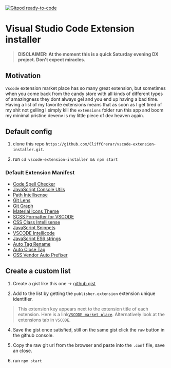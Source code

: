 [![Gitpod ready-to-code](https://img.shields.io/badge/Gitpod-ready--to--code-blue?logo=gitpod)](https://gitpod.io/#https://github.com/CliffCrerar/vscode-extension-installer)

# Visual Studio Code Extension installer

> #### DISCLAIMER: At the moment this is a quick Saturday evening DX project. Don't expect miracles.

## Motivation

`Vscode` extension market place has so many great extension, but sometimes when you come back from the candy store with all kinds of different types of amazingness they dont always gel and you end up having a bad time. Having a list of my favorite extensions means that as soon as I get tired of my shit not gelling I simply kill the `extensions` folder run this app and boom my minimal pristine devenv is my little piece of dev heaven again.

## Default config

1. clone this repo `https://github.com/CliffCrerar/vscode-extension-installer.git`.

2. run `cd vscode-extension-installer && npm start`

### Default Extension Manifest

* [Code Spell Checker](https://marketplace.visualstudio.com/items?itemName=streetsidesoftwarecode-spell-checker)
* [JavaScript Console Utils](https://marketplace.visualstudio.com/items?itemName=whtouche.vscode-js-console-utils)
* [Path Intellisense](https://marketplace.visualstudio.com/items?itemName=christian-kohler.path-intellisense)
* [Git Lens](https://marketplace.visualstudio.com/items?itemName=eamodio.gitlens)
* [Git Graph](https://marketplace.visualstudio.com/items?itemName=mhutchie.git-graph)
* [Material Icons Theme](https://www.google.com/search?q=pkief.material-icon-theme&rlz=1C5CHFA_enZA891ZA891&oq=pkief.material-icon-theme&aqs=chrome..69i57j0.263j0j4&sourceid=chrome&ie=UTF-8)
* [SCSS Formatter for VSCODE](https://marketplace.visualstudio.com/items?itemName=sibiraj-s.vscode-scss-formatter)
* [CSS Class Intellisense](https://github.com/Zignd/HTML-CSS-Class-Completion)
* [JavaScript Snippets](https://marketplace.visualstudio.com/items?itemName=xabikos.JavaScriptSnippets)
* [VSCODE Intellicode](https://marketplace.visualstudio.com/items?itemName=VisualStudioExptTeamvscodeintellicode)
* [JavaScript ES6 strings](https://www.google.com/search?q=zjcompt.es6-string-javascript&rlz=1C5CHFA_enZA891ZA891&oq=zjcompt.es6-string-javascript&aqs=chrome.69i57.275j0j4&sourceid=chrome&ie=UTF-8)
* [Auto Tag Rename](https://marketplace.visualstudio.com/items?itemName=formulahendry.auto-rename-tag)
* [Auto Close Tag](https://marketplace.visualstudio.com/items?itemName=formulahendry.auto-close-tag)
* [CSS Vendor Auto Prefixer](https://marketplace.visualstudio.com/items?itemName=mrmlnc.vscode-autoprefixer)

## Create a custom list

1. Create a gist like this one -> [github gist](https://gist.githubusercontent.com/CliffCrerar/a47b5153056820682bc3259795b94544/raw/88e07596c19f1073f4f822649dc6de33b1a6cd6e/vscode-bear-essentials.txt)

3. Add to the list by getting the `publisher.extension` extension unique identifier. 

>This extension key appears next to the extension title of each extension. Here is a link[`VSCODE market place`](https://marketplace.visualstudio.com/vscode). Alternatively look at the extensions tab in `VSCODE`.

4. Save the gist once satisfied, still on the same gist click the `raw` button in the github console.

5. Copy the raw git url from the browser and paste into the `.conf` file, save an close.

6. run `npm start`


